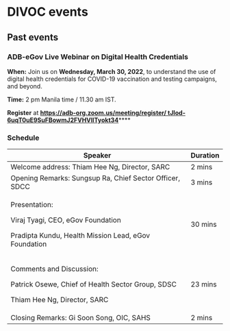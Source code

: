 # DIVOC events

## Past events

### ADB-eGov Live Webinar on Digital Health Credentials

**When:** Join us on **Wednesday, March 30, 2022**, to understand the use of digital health credentials for COVID-19 vaccination and testing campaigns, and beyond.&#x20;

**Time:** 2 pm Manila time / 11.30 am IST.

**Register** at [**https://adb-org.zoom.us/meeting/register/ tJIod-6uqT0uE9SuFBowmJ2FVHVlITyokt34**](https://adb-org.zoom.us/meeting/register/%20tJIod-6uqT0uE9SuFBowmJ2FVHVlITyokt34)****

### Schedule

| Speaker                                                                                                                     | Duration |
| --------------------------------------------------------------------------------------------------------------------------- | -------- |
| Welcome address: Thiam Hee Ng, Director, SARC                                                                               | 2 mins   |
| Opening Remarks: Sungsup Ra, Chief Sector Officer, SDCC                                                                     | 3 mins   |
| <p>Presentation: </p><p>Viraj Tyagi, CEO, eGov Foundation </p><p>Pradipta Kundu, Health Mission Lead, eGov Foundation</p>   | 30 mins  |
| <p>Comments and Discussion:</p><p>Patrick Osewe, Chief of Health Sector Group, SDSC </p><p>Thiam Hee Ng, Director, SARC</p> | 23 mins  |
| Closing Remarks: Gi Soon Song, OIC, SAHS                                                                                    | 2 mins   |

